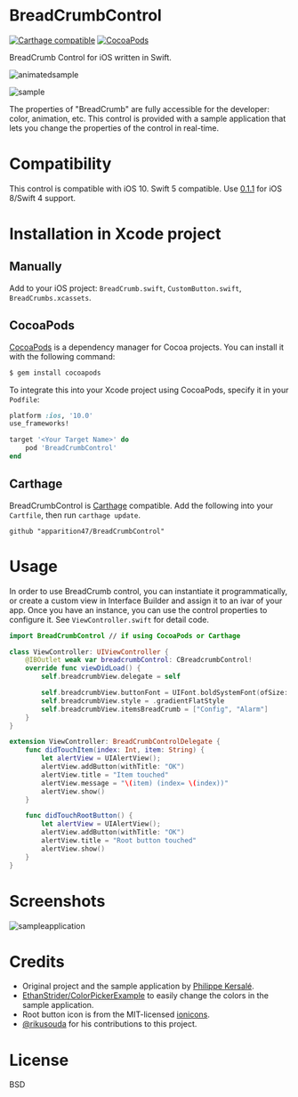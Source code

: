 # BreadCrumbControl

[![Carthage compatible](https://img.shields.io/badge/Carthage-compatible-4BC51D.svg?style=flat)](https://github.com/Carthage/Carthage) [![CocoaPods](https://img.shields.io/cocoapods/v/BreadCrumbControl.svg)](https://cocoapods.org/pods/BreadCrumbControl)

BreadCrumb Control for iOS written in Swift.

![animatedsample](https://user-images.githubusercontent.com/3298414/29718787-d5afe59c-89ee-11e7-8a03-88c92656265e.gif)

![sample](https://cloud.githubusercontent.com/assets/16086042/11485915/14c29ff4-97b6-11e5-9674-ff2c83a675e9.jpg)

The properties of "BreadCrumb" are fully accessible for the developer: color, animation, etc.
This control is provided with a sample application that lets you change the properties of the control in real-time.


# Compatibility

This control is compatible with iOS 10. Swift 5 compatible. Use [0.1.1](https://github.com/apparition47/BreadCrumbControl/releases/tag/0.1.1) for iOS 8/Swift 4 support.


# Installation in Xcode project

## Manually

Add to your iOS project: `BreadCrumb.swift`, `CustomButton.swift`, `BreadCrumbs.xcassets`.

## CocoaPods

[CocoaPods](http://cocoapods.org/) is a dependency manager for Cocoa projects. You can install it with the following command:

```bash
$ gem install cocoapods
```

To integrate this into your Xcode project using CocoaPods, specify it in your `Podfile`:

```ruby
platform :ios, '10.0'
use_frameworks!

target '<Your Target Name>' do
    pod 'BreadCrumbControl'
end
```

## Carthage

BreadCrumbControl is [Carthage](https://github.com/Carthage/Carthage/) compatible.
Add the following into your `Cartfile`, then run `carthage update`.

```
github "apparition47/BreadCrumbControl"
```

# Usage

In order to use BreadCrumb control, you can instantiate it programmatically, or create a custom view in Interface Builder and assign it to an ivar of your app. Once you have an instance, you can use the control properties to configure it.
See `ViewController.swift` for detail code.

```swift
import BreadCrumbControl // if using CocoaPods or Carthage

class ViewController: UIViewController {
    @IBOutlet weak var breadcrumbControl: CBreadcrumbControl!
    override func viewDidLoad() {
        self.breadcrumbView.delegate = self

        self.breadcrumbView.buttonFont = UIFont.boldSystemFont(ofSize: 16)
        self.breadcrumbView.style = .gradientFlatStyle
        self.breadcrumbView.itemsBreadCrumb = ["Config", "Alarm"]
    }
}

extension ViewController: BreadCrumbControlDelegate {
    func didTouchItem(index: Int, item: String) {
        let alertView = UIAlertView();
        alertView.addButton(withTitle: "OK")
        alertView.title = "Item touched"
        alertView.message = "\(item) (index= \(index))"
        alertView.show()
    }

    func didTouchRootButton() {
        let alertView = UIAlertView();
        alertView.addButton(withTitle: "OK")
        alertView.title = "Root button touched"
        alertView.show()
    }
}
```


# Screenshots

![sampleapplication](https://cloud.githubusercontent.com/assets/16086042/11486079/09e7d904-97b7-11e5-9cd5-e0a7e4888bfe.jpg)

# Credits

* Original project and the sample application by [Philippe Kersalé](https://github.com/PhilKers).
* [EthanStrider/ColorPickerExample](https://github.com/EthanStrider/ColorPickerExample) to easily change the colors in the sample application.
* Root button icon is from the MIT-licensed [ionicons](http://ionicons.com).
* [@rikusouda](https://github.com/rikusouda) for his contributions to this project.

# License

BSD
